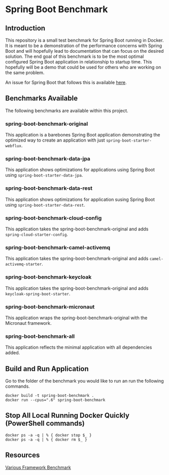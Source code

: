 # Spring Boot Benchmark

## Introduction

This repository is a small test benchmark for Spring Boot running in Docker.
It is meant to be a demonstration of the performance concerns with Spring Boot and will hopefully lead to documentation that can focus on the desired solution.
The end goal of this benchmark is to be the most optimal configured Spring Boot application in relationship to startup time.
This hopefully will be a demo that could be used for others who are working on the same problem.

An issue for Spring Boot that follows this is available [here](https://github.com/spring-projects/spring-boot/issues/19911).

## Benchmarks Available

The following benchmarks are available within this project.

### spring-boot-benchmark-original

This application is a barebones Spring Boot application demonstrating the optimized way to create an application with just `spring-boot-starter-webflux`.

### spring-boot-benchmark-data-jpa

This application shows optimizations for applications using Spring Boot using `spring-boot-starter-data-jpa`.

### spring-boot-benchmark-data-rest

This application shows optimizations for application susing Spring Boot using `spring-boot-starter-data-rest`.

### spring-boot-benchmark-cloud-config

This application takes the spring-boot-benchmark-original and adds `spring-cloud-starter-config`.

### spring-boot-benchmark-camel-activemq

This application takes the spring-boot-benchmark-original and adds `camel-activemq-starter`.

### spring-boot-benchmark-keycloak

This application takes the spring-boot-benchmark-original and adds `keycloak-spring-boot-starter`.

### spring-boot-benchmark-micronaut

This application wraps the spring-boot-benchmark-original with the Micronaut framework.

### spring-boot-benchmark-all

This application reflects the minimal application with all dependencies added.

## Build and Run Application

Go to the folder of the benchmark you would like to run an run the following commands.

```
docker build -t spring-boot-benchmark .
docker run --cpus=".6" spring-boot-benchmark
```

## Stop All Local Running Docker Quickly (PowerShell commands)

```
docker ps -a -q | % { docker stop $_ }
docker ps -a -q | % { docker rm $_ }
```

## Resources

[Various Framework Benchmark](various-framework-benchmark.md)